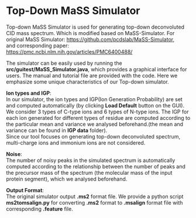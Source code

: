 # Top-Down MaSS Simulator
Top-down MaSS Simulator is used for generating top-down deconvoluted CID mass spectrum. Which is modified based on MaSS-Simulator.
For original MaSS Simulator: https://github.com/pcdslab/MaSS-Simulator, \
and corresponding paper: https://pmc.ncbi.nlm.nih.gov/articles/PMC6400488/

The simulator can be easily used by running the **src/guitest/MaSS_Simulator.java**, which provides a graphical interface for users.
The manual and tutorial file are provided with the code. Here we emphasize some unique characteristics of our Top-down simulator.

**Ion types and IGP**:\
In our simulator, the ion types and IGP(Ion Generation Probability) are set and computed automatically (by clicking **Load Default** button on the GUI).\
We consider 3 types of C-type ions and 6 types of N-type ions. The IGP for each ion generated for different types of residue are computed according to the particular mean and variance we analysed beforehand.(the mean and variance can be found in **IGP data** folder).\
Since our tool focuses on generating top-down deconvoluted spectrum, multi-charge ions and immonium ions are not considered.

**Noise**:\
The number of noisy peaks in the simulated spectrum is automatically computed according to the relationship between the number of peaks and the precursor mass of the spectrum (the molecular mass of the input protein segment), which we analysed beforehand.

**Output Format**:\
The original simulator output **.ms2** format file. We provide a python script **ms2tomsalign.py** for converting **.ms2** format to **.msalign** format file with corresponding **.feature** file.
